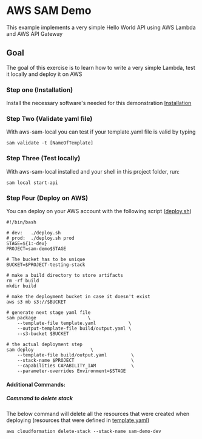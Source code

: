 # AWS SAM Demo

This example implements a very simple Hello World API using AWS Lambda and AWS API Gateway

## Goal

The goal of this exercise is to learn how to write a very simple Lambda, test it locally and deploy it on AWS

### Step one (Installation)

Install the necessary software's needed for this demonstration [Installation](/Installation/README.md)  

### Step Two (Validate yaml file)

With aws-sam-local you can test if your template.yaml file is valid by typing

`sam validate -t [NameOfTemplate]`

### Step Three (Test locally)

With aws-sam-local installed and your shell in this project folder, run:

`sam local start-api`  

### Step Four (Deploy on AWS)

You can deploy on your AWS account with the following script ([deploy.sh](deploy.sh))

```
#!/bin/bash

# dev:   ./deploy.sh
# prod:  ./deploy.sh prod
STAGE=${1:-dev}
PROJECT=sam-demo$STAGE

# The bucket has to be unique
BUCKET=$PROJECT-testing-stack

# make a build directory to store artifacts
rm -rf build
mkdir build

# make the deployment bucket in case it doesn't exist
aws s3 mb s3://$BUCKET

# generate next stage yaml file
sam package                   \
    --template-file template.yaml            \
    --output-template-file build/output.yaml \
    --s3-bucket $BUCKET

# the actual deployment step
sam deploy                     \
    --template-file build/output.yaml         \
    --stack-name $PROJECT                     \
    --capabilities CAPABILITY_IAM             \
    --parameter-overrides Environment=$STAGE

```

#### Additional Commands:

##### Command to delete stack

The below command will delete all the resources that were created when deploying (resources that were defined in [template.yaml](template.yaml))

`aws cloudformation delete-stack --stack-name sam-demo-dev`
